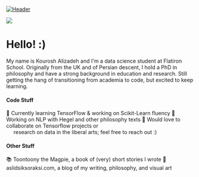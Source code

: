 
[![Header](https://aslidsiksoraksi.files.wordpress.com/2020/03/mvimg_20200326_084734-2.jpg?w=1024 "Header")](https://www.kcalizadeh.com)

![](https://img.shields.io/badge/Code-Python-informational?style=flat&logo=<LOGO_NAME>&logoColor=white&color=9cf)


# Hello! :)

My name is Kourosh Alizadeh and I'm a data science student at Flatiron School. Originally from the UK and of Persian descent, I hold a PhD in philosophy and have a strong background in education and research. Still getting the hang of transitioning from academia to code, but excited to keep learning.

#### Code Stuff

🌱 Currently learning TensorFlow & working on Scikit-Learn fluency
🔭 Working on NLP with Hegel and other philosophy texts
👯 Would love to collaborate on Tensorflow projects or <br>
&nbsp;&nbsp;&nbsp;&nbsp; research on data in the liberal arts; feel free to reach out :)

#### Other Stuff 
 :books: Toontoony the Magpie, a book of (very) short stories I wrote
 :cherry_blossom: aslidsiksoraksi.com, a blog of my writing, philosophy, and visual art


<!-- 
<img align="center" src="https://github-readme-stats.vercel.app/api?username=kcalizadeh&show_icons=true&line_height=27&count_private=true&title_color=ffffff&text_color=c9cacc&icon_color=2bbc8a&bg_color=1d1f21" alt="Kourosh's GitHub Stats" />
 -->

<!--


**kcalizadeh/kcalizadeh** is a ✨ _special_ ✨ repository because its `README.md` (this file) appears on your GitHub profile.

Here are some ideas to get you started:

- 🔭 I’m currently working on ...
- 🌱 I’m currently learning ...
- 👯 I’m looking to collaborate on ...
- 🤔 I’m looking for help with ...
- 💬 Ask me about ...
- 📫 How to reach me: ...
- 😄 Pronouns: ...
- ⚡ Fun fact: ...
-->
